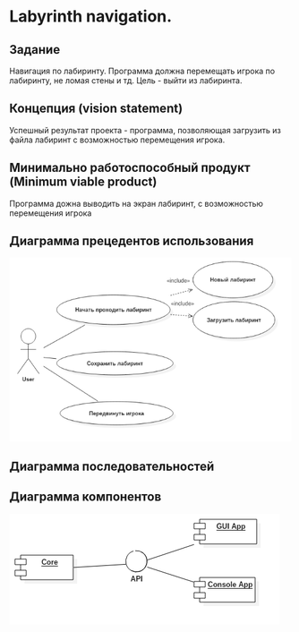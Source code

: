 # Labyrinth navigation.

## Задание
Навигация по лабиринту. Программа должна перемещать игрока по лабиринту, не ломая стены и тд. Цель - выйти из лабиринта. 


## Концепция (vision statement)
Успешный результат проекта - программа, позволяющая загрузить из файла лабиринт с возможностью перемещения игрока.

## Минимально работоспособный продукт (Minimum viable product)
Программа дожна выводить на экран лабиринт, с возможностью перемещения игрока

## Диаграмма прецедентов использования
![alt tag](report/UseCaseDiagram.png)

## Диаграмма последовательностей

## Диаграмма компонентов
![alt tag](report/Component.png)
